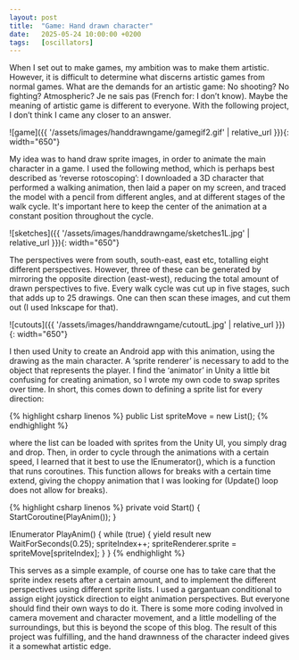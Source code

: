 ```yaml
---
layout: post
title:  "Game: Hand drawn character"
date:   2025-05-24 10:00:00 +0200
tags:   [oscillators]
---
```


When I set out to make games, my ambition was to make them artistic. However, it is difficult to determine what discerns artistic games from normal games. What are the demands for an artistic game: No shooting? No fighting? Atmospheric? Je ne sais pas (French for: I don’t know). Maybe the meaning of artistic game is different to everyone. With the following project, I don’t think I came any closer to an answer.

![game]({{ '/assets/images/handdrawngame/gamegif2.gif' | relative_url }}){: width="650"}

My idea was to hand draw sprite images, in order to animate the main character in a game. I used the following method, which is perhaps best described as ‘reverse rotoscoping’: I downloaded a 3D character that performed a walking animation, then laid a paper on my screen, and traced the model with a pencil from different angles, and at different stages of the walk cycle. It's important here to keep the center of the animation at a constant position throughout the cycle.

![sketches]({{ '/assets/images/handdrawngame/sketches1L.jpg' | relative_url }}){: width="650"}

The perspectives were from south, south-east, east etc, totalling eight different perspectives. However, three of these can be generated by mirroring the opposite direction (east-west), reducing the total amount of drawn perspectives to five. Every walk cycle was cut up in five stages, such that adds up to 25 drawings. One can then scan these images, and cut them out (I used Inkscape for that).

![cutouts]({{ '/assets/images/handdrawngame/cutoutL.jpg' | relative_url }}){: width="650"}

I then used Unity to create an Android app with this animation, using the drawing as the main character. A ‘sprite renderer’ is necessary to add to the object that represents the player. I find the ‘animator’ in Unity a little bit confusing for creating animation, so I wrote my own code to swap sprites over time. In short, this comes down to defining a sprite list for every direction:

{% highlight csharp linenos %}
public List<Sprite> spriteMove = new List<Sprite>();
{% endhighlight %}

where the list can be loaded with sprites from the Unity UI, you simply drag and drop. Then, in order to cycle through the animations with a certain speed, I learned that it best to use the IEnumerator(), which is a function that runs coroutines. This function allows for breaks with a certain time extend, giving the choppy animation that I was looking for (Update() loop does not allow for breaks).

{% highlight csharp linenos %}
private void Start()
{
    StartCoroutine(PlayAnim());
}

IEnumerator PlayAnim()
{
    while (true) { 
        yield result new WaitForSeconds(0.25);
        spriteIndex++;
        spriteRenderer.sprite = spriteMove[spriteIndex];
    }
}
{% endhighlight %}

This serves as a simple example, of course one has to take care that the sprite index resets after a certain amount, and to implement the different perspectives using different sprite lists. I used a gargantuan conditional to assign eight joystick direction to eight animation perspectives. But everyone should find their own ways to do it.
There is some more coding involved in camera movement and character movement, and a little modelling of the surroundings, but this is beyond the scope of this blog. 
The result of this project was fulfilling, and the hand drawnness of the character indeed gives it a somewhat artistic edge.
